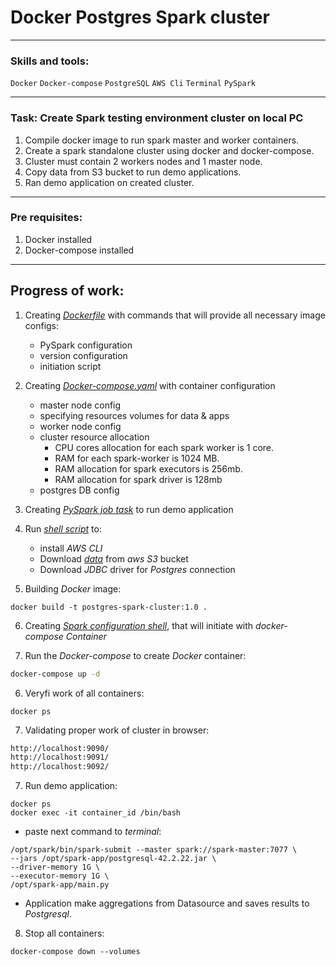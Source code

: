 # Docker Postgres Spark cluster

---
### Skills and tools:
`Docker` `Docker-compose` `PostgreSQL` `AWS Cli` `Terminal` `PySpark` 

---
### Task: Create Spark testing environment cluster on local PC

1. Compile docker image to run spark master and worker containers.
2. Create a spark standalone cluster using docker and docker-compose.
3. Cluster must contain 2 workers nodes and 1 master node.
4. Copy data from S3 bucket to run demo applications.
5. Ran demo application on created cluster.

---
### Pre requisites:

1. Docker installed
2. Docker-compose installed
---
## Progress of work:
1. Creating [*Dockerfile*][1] with commands that will provide all necessary image configs:
    * PySpark configuration
    * version configuration
    * initiation script
   

2. Creating [*Docker-compose.yaml*][2] with container configuration
    * master node config
    * specifying resources volumes for data & apps
    * worker node config
    * cluster resource allocation
      - CPU cores allocation for each spark worker is 1 core.
      - RAM for each spark-worker is 1024 MB.
      - RAM allocation for spark executors is 256mb.
      - RAM allocation for spark driver is 128mb
    * postgres DB config


3. Creating [*PySpark job task*][3] to run demo application


4. Run [*shell script*][4] to:
    * install *AWS CLI*
    * Download [*data*][5] from *aws S3* bucket
    * Download *JDBC* driver for *Postgres* connection
   

5. Building *Docker* image:
```shell
docker build -t postgres-spark-cluster:1.0 .
```

6. Creating [*Spark configuration shell*][6], that will initiate with *docker-compose Container*


7. Run the *Docker-compose* to create *Docker* container:
```sh
docker-compose up -d
```

6. Veryfi work of all containers:
```shell
docker ps
```

7. Validating proper work of cluster in browser:
```html
http://localhost:9090/
http://localhost:9091/
http://localhost:9092/
```
 
7. Run demo application:
```shell
docker ps
docker exec -it container_id /bin/bash
```

   * paste next command to *terminal*:
```shell
/opt/spark/bin/spark-submit --master spark://spark-master:7077 \
--jars /opt/spark-app/postgresql-42.2.22.jar \
--driver-memory 1G \
--executor-memory 1G \
/opt/spark-app/main.py
```
   * Application make aggregations from Datasource and saves results to *Postgresql*.

8. Stop all containers:
```shell
docker-compose down --volumes
```


[1]: https://github.com/s-evsyukov/Docker_Spark_cluster/blob/191bf55816f1c82ad7976629b0f165c0c8c451ac/Dockerfile
[2]: https://github.com/s-evsyukov/Docker_Spark_cluster/blob/191bf55816f1c82ad7976629b0f165c0c8c451ac/docker-compose.yml
[3]: https://github.com/s-evsyukov/Docker_Spark_cluster/blob/191bf55816f1c82ad7976629b0f165c0c8c451ac/app/main.py
[4]: https://github.com/s-evsyukov/Docker_Spark_cluster/blob/191bf55816f1c82ad7976629b0f165c0c8c451ac/scripts/prepare_data.sh
[5]: http://web.mta.info/developers/MTA-Bus-Time-historical-data.html
[6]: https://github.com/s-evsyukov/Docker_Spark_cluster/blob/191bf55816f1c82ad7976629b0f165c0c8c451ac/scripts/spark_config.sh
